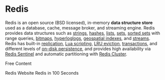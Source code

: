 # Redis

Redis is an open source (BSD licensed), in-memory **data structure store** used as a database, cache, message broker, and streaming engine. Redis provides data structures such as [strings](https://redis.io/topics/data-types-intro#strings), [hashes](https://redis.io/topics/data-types-intro#hashes), [lists](https://redis.io/topics/data-types-intro#lists), [sets](https://redis.io/topics/data-types-intro#sets), [sorted sets](https://redis.io/topics/data-types-intro#sorted-sets) with range queries, [bitmaps](https://redis.io/topics/data-types-intro#bitmaps), [hyperloglogs](https://redis.io/topics/data-types-intro#hyperloglogs), [geospatial indexes](https://redis.io/commands/geoadd), and [streams](https://redis.io/topics/streams-intro). Redis has built-in [replication](https://redis.io/topics/replication), [Lua scripting](https://redis.io/commands/eval), [LRU eviction](https://redis.io/topics/lru-cache), [transactions](https://redis.io/topics/transactions), and different levels of [on-disk persistence](https://redis.io/topics/persistence), and provides high availability via [Redis Sentinel](https://redis.io/topics/sentinel) and automatic partitioning with [Redis Cluster](https://redis.io/topics/cluster-tutorial).

<ResourceGroupTitle>Free Content</ResourceGroupTitle>

<BadgeLink colorScheme='blue' badgeText='Official Website' href='https://redis.io/'>Redis Website</BadgeLink>
<BadgeLink badgeText='Watch' href='https://www.youtube.com/watch?v=G1rOthIU-uo'>Redis in 100 Seconds</BadgeLink>
